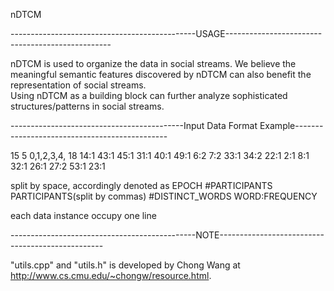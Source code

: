 nDTCM


----------------------------------------------USAGE-------------------------------------------------


nDTCM is used to organize the data in social streams. We believe the meaningful semantic features discovered by nDTCM can also benefit the representation of social streams.  
Using nDTCM as a building block can further analyze sophisticated structures/patterns in social streams. 


-------------------------------------------Input Data Format Example----------------------------------------------


15 5 0,1,2,3,4, 18 14:1 43:1 45:1 31:1 40:1 49:1 6:2 7:2 33:1 34:2 22:1 2:1 8:1 32:1 26:1 27:2 53:1 23:1

split by space, accordingly denoted as EPOCH #PARTICIPANTS PARTICIPANTS(split by commas) #DISTINCT_WORDS WORD:FREQUENCY

each data instance occupy one line



----------------------------------------------NOTE-------------------------------------------------


"utils.cpp" and "utils.h" is developed by Chong Wang at http://www.cs.cmu.edu/~chongw/resource.html.
